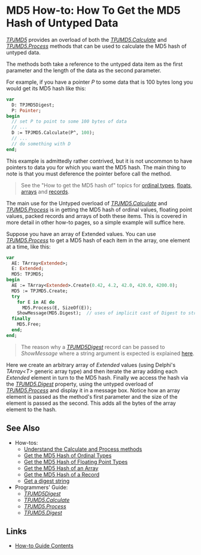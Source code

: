 # MD5 How-to: How To Get the MD5 Hash of Untyped Data

[_TPJMD5_](../API/TPJMD5.md) provides an overload of both the [_TPJMD5.Calculate_](../API/TPJMD5-Calculate.md#untyped-buffer-version) and [_TPJMD5.Process_](../API/TPJMD5-Process.md#untyped-buffer-version) methods that can be used to calculate the MD5 hash of untyped data.

The methods both take a reference to the untyped data item as the first parameter and the length of the data as the second parameter.

For example, if you have a pointer _P_ to some data that is 100 bytes long you would get its MD5 hash like this:

```pascal
var
  D: TPJMD5Digest;
  P: Pointer;
begin
  // set P to point to some 100 bytes of data
  // ...
  D := TPJMD5.Calculate(P^, 100);
  // ...
  // do something with D
end;
```

This example is admittedly rather contrived, but it is not uncommon to have pointers to data you for which you want the MD5 hash. The main thing to note is that you must deference the pointer before call the method.

> See the "How to get the MD5 hash of" topics for [ordinal types](./HashOrdinalTypes.md), [floats](./HashFloatTypes.md), [arrays](./HashArray.md) and [records](./HashRecord.md).

The main use for the Untyped overload of [_TPJMD5.Calculate_](../API/TPJMD5-Calculate.md#untyped-buffer-version) and [_TPJMD5.Process_](../API/TPJMD5-Process.md#untyped-buffer-version) is in getting the MD5 hash of ordinal values, floating point values, packed records and arrays of both these items. This is covered in more detail in other how-to pages, so a simple example will suffice here.

Suppose you have an array of Extended values. You can use [_TPJMD5.Process_](../API/TPJMD5-Process.md#untyped-buffer-version) to get a MD5 hash of each item in the array, one element at a time, like this:

```pascal
var
  AE: TArray<Extended>;
  E: Extended;
  MD5: TPJMD5;
begin
  AE := TArray<Extended>.Create(0.42, 4.2, 42.0, 420.0, 4200.0);
  MD5 := TPJMD5.Create;
  try
    for E in AE do
      MD5.Process(E, SizeOf(E));
    ShowMessage(MD5.Digest);  // uses of implicit cast of Digest to string
  finally
    MD5.Free;
  end;
end;
```

> The reason why a [_TPJMD5Digest_](../API/TPJMD5Digest.md) record can be passed to _ShowMessage_ where a string argument is expected is explained [here](./GetDigestAsString.md).

Here we create an arbitrary array of _Extended_ values (using Delphi's _TArray&lt;T&gt;_ generic array type) and then iterate the array adding each _Extended_ element in turn to the MD5 hash. Finally we access the hash via the [_TPJMD5.Digest_](../API/TPJMD5-Digest.md) property, using the untyped overload of [_TPJMD5.Process_](../API/TPJMD5-Process.md#untyped-buffer-version) and display it in a message box. Notice how an array element is passed as the method's first parameter and the size of the element is passed as the second. This adds all the bytes of the array element to the hash.

## See Also

* How-tos:
  * [Understand the Calculate and Process methods](./UseCalculateAndProcess.md)
  * [Get the MD5 Hash of Ordinal Types](./HashOrdinalTypes.md)
  * [Get the MD5 Hash of Floating Point Types](./HashFloatTypes.md)
  * [Get the MD5 Hash of an Array](./HashArray.md)
  * [Get the MD5 Hash of a Record](./HashRecord.md)
  * [Get a digest string](./GetDigestAsString.md)
* Programmers' Guide:
  * [_TPJMD5Digest_](../API/TPJMD5Digest.md)
  * [_TPJMD5.Calculate_](../API/TPJMD5-Calculate.md)
  * [_TPJMD5.Process_](../API/TPJMD5-Process.md)
  * [_TPJMD5.Digest_](../API/TPJMD5-Digest.md)

## Links

* [How-to Guide Contents](../HowTo.md)
